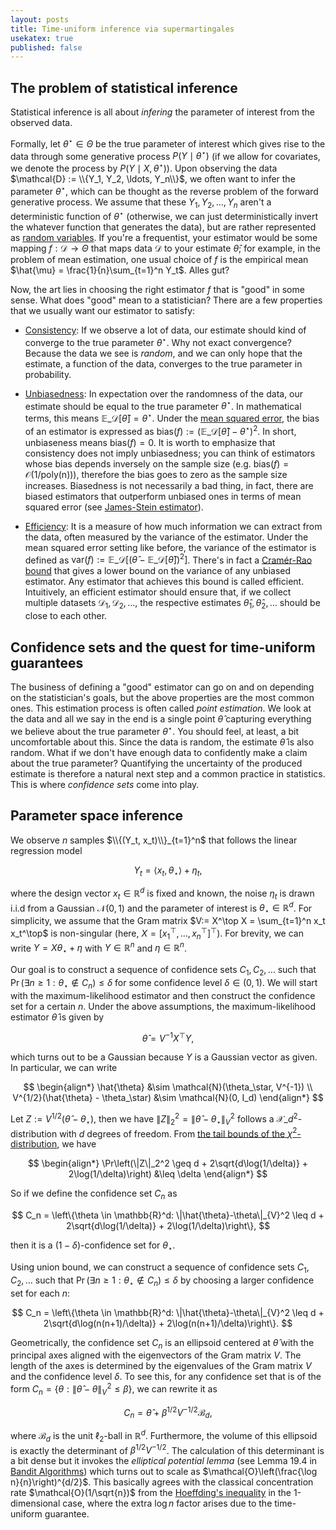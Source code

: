 ```yaml
---
layout: posts
title: Time-uniform inference via supermartingales 
usekatex: true
published: false
---
```


## The problem of statistical inference

Statistical inference is all about *infering* the parameter of interest from the observed data.

Formally, let $\theta^\star \in \Theta$ be the true parameter of interest which gives rise to the data through some generative process $P(Y\mid \theta^\star)$ (if we allow for covariates, we denote the process by $P(Y\mid X, \theta^\star)$).
Upon observing the data $\mathcal{D} := \\{Y_1, Y_2, \ldots, Y_n\\}$, we often want to infer the parameter $\theta^\star$, which can be thought as the reverse problem of the forward generative process.
We assume that these $Y_1, Y_2, \ldots, Y_n$ aren't a deterministic function of $\theta^\star$ (otherwise, we can just deterministically invert the whatever function that generates the data), but are rather represented as [random variables](https://en.wikipedia.org/wiki/Random_variable).
If you're a frequentist, your estimator would be some mapping $f: \mathcal{D} \to \Theta$ that maps data $\mathcal{D}$ to your estimate $\hat{\theta}$; for example, in the problem of mean estimation, one usual choice of $f$ is the empirical mean $\hat{\mu} = \frac{1}{n}\sum_{t=1}^n Y_t$.
Alles gut?

Now, the art lies in choosing the right estimator $f$ that is "good" in some sense.
What does "good" mean to a statistician?
There are a few properties that we usually want our estimator to satisfy:

- [Consistency](https://en.wikipedia.org/wiki/Consistency_(statistics)):
If we observe a lot of data, our estimate should kind of converge to the true parameter $\theta^\star$.
Why not exact convergence?
Because the data we see is *random*, and we can only hope that the estimate, a function of the data, converges to the true parameter in probability.

- [Unbiasedness](https://en.wikipedia.org/wiki/Bias_of_an_estimator):
In expectation over the randomness of the data, our estimate should be equal to the true parameter $\theta^\star$.
In mathematical terms, this means $\mathbb{E}\_{\mathcal{D}}[\hat{\theta}] = \theta^\star$.
Under the [mean squared error](https://en.wikipedia.org/wiki/Bias%E2%80%93variance_tradeoff#Bias%E2%80%93variance_decomposition_of_mean_squared_error), the bias of an estimator is expressed as $\text{bias}(f) := (\mathbb{E}\_{\mathcal{D}}[\hat{\theta}] - \theta^\star)^2$.
In short, unbiaseness means $\text{bias}(f) = 0$.
It is worth to emphasize that consistency does not imply unbiasedness; you can think of estimators whose bias depends inversely on the sample size (e.g. $\text{bias}(f) = \mathcal{O}(1/\text{poly(n)})$), therefore the bias goes to zero as the sample size increases.
Biasedness is not necessarily a bad thing, in fact, there are biased estimators that outperform unbiased ones in terms of mean squared error (see [James-Stein estimator](https://en.wikipedia.org/wiki/James%E2%80%93Stein_estimator)).

- [Efficiency](https://en.wikipedia.org/wiki/Efficiency_(statistics)):
It is a measure of how much information we can extract from the data, often measured by the variance of the estimator.
Under the mean squared error setting like before, the variance of the estimator is defined as $\text{var}(f) := \mathbb{E}\_{\mathcal{D}}[(\hat{\theta} - \mathbb{E}\_{\mathcal{D}}[\hat{\theta}])^2]$.
There's in fact a [Cramér-Rao bound](https://en.wikipedia.org/wiki/Cram%C3%A9r%E2%80%93Rao_bound) that gives a lower bound on the variance of any unbiased estimator.
Any estimator that achieves this bound is called efficient.
Intuitively, an efficient estimator should ensure that, if we collect multiple datasets $\mathcal{D}_1, \mathcal{D}_2, \ldots$, the respective estimates $\hat{\theta}_1, \hat{\theta}_2, \ldots$ should be close to each other.

## Confidence sets and the quest for time-uniform guarantees

The business of defining a "good" estimator can go on and on depending on the statistician's goals, but the above properties are the most common ones.
This estimation process is often called *point estimation*.
We look at the data and all we say in the end is a single point $\hat{\theta}$ capturing everything we believe about the true parameter $\theta^\star$.
You should feel, at least, a bit uncomfortable about this.
Since the data is random, the estimate $\hat{\theta}$ is also random.
What if we don't have enough data to confidently make a claim about the true parameter?
Quantifying the uncertainty of the produced estimate is therefore a natural next step and a common practice in statistics.
This is where *confidence sets* come into play.

## Parameter space inference

We observe $n$ samples $\\{(Y_t, x_t)\\}_{t=1}^n$ that follows the linear regression model

$$
    Y_t = \langle x_t, \theta_\star \rangle + \eta_t,
$$

where the design vector $x_t \in \mathbb{R}^d$ is fixed and known, the noise $\eta_t$ is drawn i.i.d from a Gaussian $\mathcal{N}(0, 1)$ and the parameter of interest is $\theta_\star \in \mathbb{R}^d$.
For simplicity, we assume that the Gram matrix $V:= X^\top X = \sum_{t=1}^n x_t x_t^\top$ is non-singular (here, $X = [x_1^\top, \ldots, x_n^\top]^\top$).
For brevity, we can write $Y = X\theta_\star + \eta$ with $Y\in \mathbb{R}^n$ and $\eta \in \mathbb{R}^n$.

Our goal is to construct a sequence of confidence sets $C_1, C_2, \ldots$ such that $\Pr(\exists n \ge 1: \theta_\star \notin C_n) \le \delta$ for some confidence level $\delta \in (0, 1)$.
We will start with the maximum-likelihood estimator and then construct the confidence set for a certain $n$. 
Under the above assumptions, the maximum-likelihood estimator $\hat{\theta}$ is given by

$$
    \hat{\theta} = V^{-1} X^\top Y,
$$

which turns out to be a Gaussian because $Y$ is a Gaussian vector as given. 
In particular, we can write

$$
\begin{align*}
    \hat{\theta} &\sim \mathcal{N}(\theta_\star,  V^{-1}) \\
     V^{1/2}(\hat{\theta} - \theta_\star) &\sim \mathcal{N}(0, I_d)
\end{align*}
$$

Let $Z :=  V^{1/2}(\hat{\theta} - \theta_\star)$, then we have $\lVert Z \rVert_2^2 =  \lVert\hat{\theta}-\theta_\star\rVert_{V}^2$ follows a $\mathcal{X}\_d^2$-distribution with $d$ degrees of freedom.
From [the tail bounds of the $\chi^2$-distribution](https://stats.stackexchange.com/a/4821/301376), we have

$$
\begin{align*}
    \Pr\left(\|Z\|_2^2 \geq d + 2\sqrt{d\log(1/\delta)} + 2\log(1/\delta)\right) &\leq \delta
\end{align*}
$$

So if we define the confidence set $C_n$ as

$$
    C_n = \left\{\theta \in \mathbb{R}^d: \|\hat{\theta}-\theta\|_{V}^2 \leq  d + 2\sqrt{d\log(1/\delta)} + 2\log(1/\delta)\right\},
$$

then it is a $(1-\delta)$-confidence set for $\theta_\star$.

Using union bound, we can construct a sequence of confidence sets $C_1, C_2, \ldots$ such that $\Pr(\exists n \ge 1: \theta_\star \notin C_n) \leq \delta$ by choosing a larger confidence set for each $n$:

$$
    C_n = \left\{\theta \in \mathbb{R}^d: \|\hat{\theta}-\theta\|_{V}^2 \leq  d + 2\sqrt{d\log(n(n+1)/\delta)} + 2\log(n(n+1)/\delta)\right\}.
$$

Geometrically, the confidence set $C_n$ is an ellipsoid centered at $\hat{\theta}$ with the principal axes aligned with the eigenvectors of the Gram matrix $V$.
The length of the axes is determined by the eigenvalues of the Gram matrix $V$ and the confidence level $\delta$.
To see this, for any confidence set that is of the form $C_n = \{\theta :\lVert \hat{\theta} - \theta\rVert_V^2 \le \beta\}$, we can rewrite it as

$$
    C_n = \hat{\theta} + \beta^{1/2} V^{-1/2} \mathcal{B}_d,
$$

where $\mathcal{B}_d$ is the unit $\ell_2$-ball in $\mathbb{R}^d$.
Furthermore, the volume of this ellipsoid is exactly the determinant of $\beta^{1/2} V^{-1/2}$.
The calculation of this determinant is a bit dense but it invokes the *elliptical potential lemma* (see Lemma 19.4 in [Bandit Algorithms](https://tor-lattimore.com/downloads/book/book.pdf)) which turns out to scale as $\mathcal{O}\left(\frac{\log n}{n}\right)^{d/2}$.
This basically agrees with the classical concentration rate $\mathcal{O}(1/\sqrt{n})$ from the [Hoeffding's inequality](https://en.wikipedia.org/wiki/Hoeffding%27s_inequality) in the 1-dimensional case, where the extra $\log n$ factor arises due to the time-uniform guarantee.

